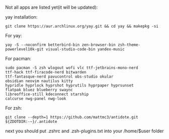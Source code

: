Not all apps are listed yet(it will be updated):

yay installation:
```
git clone https://aur.archlinux.org/yay.git && cd yay && makepkg -si
```

For yay:
```
yay -S --noconfirm betterbird-bin zen-browser-bin zsh-theme-powerlevel10k-git visual-studio-code-bin yandex-music
```

For pacman:
```
sudo pacman -S zsh wlogout wofi vlc ttf-jetbrains-mono-nerd 
ttf-hack ttf-firacode-nerd bitwarden
ttf-fantasque-nerd pavucontrol obs-studio okular
obsidian neovim nautilus kitty
hypridle hyprlock hyprshot hyprutils hyprpaper hyprsunset
flatpak bluez blueberry swaync
libreoffice-still kdeconnect starship
calcurse nwg-panel nwg-look
```
For zsh:
```
git clone --depth=1 https://github.com/mattmc3/antidote.git ${ZDOTDIR:-~}/.antidote
```
next you should put .zshrc and .zsh-plugins.txt into your /home/$user folder
